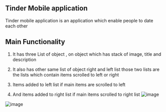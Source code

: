 ## Tinder Mobile application

Tinder mobile application is an application which enable people to date each other

## Main Functionality

1. It has three List of object , on object which has stack of image, title and description

2. It also has other same list of object right and left list
    those two lists are the lists which contain items scrolled to left or right
3. Items added to left list if main items are scrolled to left
4. And items added to right list if main items scrolled to right list
![image](https://user-images.githubusercontent.com/60286731/189099813-7fdb72a9-b0e0-410f-a13a-d03ba18a4b29.png)




![image](https://user-images.githubusercontent.com/60286731/189099489-40f913be-b842-428b-90d2-67a9210a8201.png)

